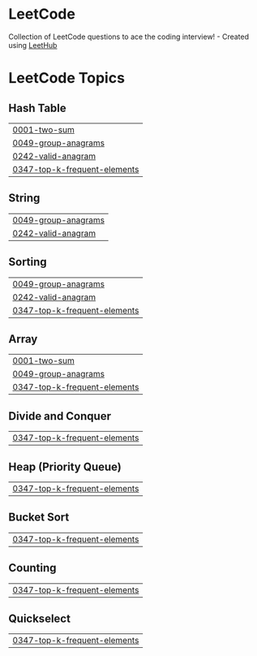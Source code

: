 # LeetCode
Collection of LeetCode questions to ace the coding interview! - Created using [LeetHub](https://github.com/QasimWani/LeetHub)

<!---LeetCode Topics Start-->
# LeetCode Topics
## Hash Table
|  |
| ------- |
| [0001-two-sum](https://github.com/NAMAN-CHHEDA/LeetCode/tree/master/0001-two-sum) |
| [0049-group-anagrams](https://github.com/NAMAN-CHHEDA/LeetCode/tree/master/0049-group-anagrams) |
| [0242-valid-anagram](https://github.com/NAMAN-CHHEDA/LeetCode/tree/master/0242-valid-anagram) |
| [0347-top-k-frequent-elements](https://github.com/NAMAN-CHHEDA/LeetCode/tree/master/0347-top-k-frequent-elements) |
## String
|  |
| ------- |
| [0049-group-anagrams](https://github.com/NAMAN-CHHEDA/LeetCode/tree/master/0049-group-anagrams) |
| [0242-valid-anagram](https://github.com/NAMAN-CHHEDA/LeetCode/tree/master/0242-valid-anagram) |
## Sorting
|  |
| ------- |
| [0049-group-anagrams](https://github.com/NAMAN-CHHEDA/LeetCode/tree/master/0049-group-anagrams) |
| [0242-valid-anagram](https://github.com/NAMAN-CHHEDA/LeetCode/tree/master/0242-valid-anagram) |
| [0347-top-k-frequent-elements](https://github.com/NAMAN-CHHEDA/LeetCode/tree/master/0347-top-k-frequent-elements) |
## Array
|  |
| ------- |
| [0001-two-sum](https://github.com/NAMAN-CHHEDA/LeetCode/tree/master/0001-two-sum) |
| [0049-group-anagrams](https://github.com/NAMAN-CHHEDA/LeetCode/tree/master/0049-group-anagrams) |
| [0347-top-k-frequent-elements](https://github.com/NAMAN-CHHEDA/LeetCode/tree/master/0347-top-k-frequent-elements) |
## Divide and Conquer
|  |
| ------- |
| [0347-top-k-frequent-elements](https://github.com/NAMAN-CHHEDA/LeetCode/tree/master/0347-top-k-frequent-elements) |
## Heap (Priority Queue)
|  |
| ------- |
| [0347-top-k-frequent-elements](https://github.com/NAMAN-CHHEDA/LeetCode/tree/master/0347-top-k-frequent-elements) |
## Bucket Sort
|  |
| ------- |
| [0347-top-k-frequent-elements](https://github.com/NAMAN-CHHEDA/LeetCode/tree/master/0347-top-k-frequent-elements) |
## Counting
|  |
| ------- |
| [0347-top-k-frequent-elements](https://github.com/NAMAN-CHHEDA/LeetCode/tree/master/0347-top-k-frequent-elements) |
## Quickselect
|  |
| ------- |
| [0347-top-k-frequent-elements](https://github.com/NAMAN-CHHEDA/LeetCode/tree/master/0347-top-k-frequent-elements) |
<!---LeetCode Topics End-->